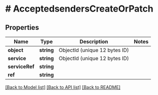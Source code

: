 # # AcceptedsendersCreateOrPatch

## Properties

Name | Type | Description | Notes
------------ | ------------- | ------------- | -------------
**object** | **string** | ObjectId (unique 12 bytes ID) |
**service** | **string** | ObjectId (unique 12 bytes ID) |
**serviceRef** | **string** |  |
**ref** | **string** |  |

[[Back to Model list]](../../README.md#models) [[Back to API list]](../../README.md#endpoints) [[Back to README]](../../README.md)
